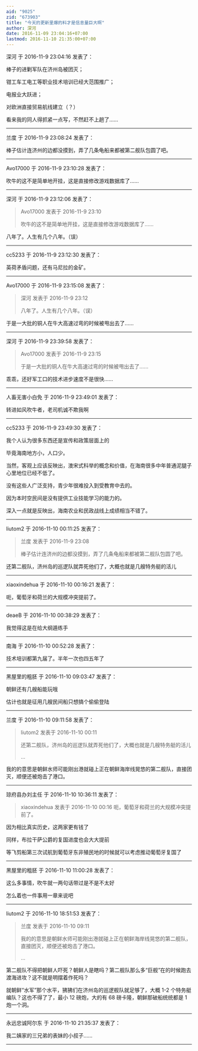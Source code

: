 ```yaml
---
aid: "9025"
zid: "673903"
title: "今天的更新里爆的料才是信息量巨大啊"
author: 深河
date: 2016-11-09 23:04:16+07:00
lastmod: 2016-11-10 21:35:00+07:00
---
```


深河 于 2016-11-9 23:04:16 发表了：

棒子的进剿军队在济州岛被团灭；

钳工车工电工等职业技术培训已经大范围推广；

电报业大跃进；

对欧洲直接贸易航线建立（？）

看来我的同人得抓紧一点写，不然赶不上趟了……

---

兰度 于 2016-11-9 23:08:24 发表了：

棒子估计连济州的边都没摸到，弄了几条龟船来都被第二舰队包圆了吧。

---

Avo17000 于 2016-11-9 23:10:28 发表了：

吹牛的这不是简单地开挂，这是直接修改游戏数据库了……

---

深河 于 2016-11-9 23:12:06 发表了：

> Avo17000 发表于 2016-11-9 23:10
>
> 吹牛的这不是简单地开挂，这是直接修改游戏数据库了……

八年了。人生有几个八年。（误）

---

cc5233 于 2016-11-9 23:12:30 发表了：

英荷矛盾问题，还有马尼拉的金矿。

---

Avo17000 于 2016-11-9 23:15:08 发表了：

> 深河 发表于 2016-11-9 23:12
>
> 八年了。人生有几个八年。（误）

于是一大批的铜人在牛大高速过弯的时候被甩出去了……

---

深河 于 2016-11-9 23:39:58 发表了：

> Avo17000 发表于 2016-11-9 23:15
>
> 于是一大批的铜人在牛大高速过弯的时候被甩出去了……

乖乖，还好军工口的技术进步速度不是很快……

---

人畜无害小白免 于 2016-11-9 23:49:01 发表了：

转进如风吹牛者，老司机诚不欺我啊

---

cc5233 于 2016-11-9 23:49:30 发表了：

我个人认为很多东西还是宣传和政策层面上的

毕竟海南地方小，人口少。

当然，客观上应该反映出，澳宋式科举的概念和价值，在海南很多中年普通泥腿子心里地位已经不低了。

没有这些人广泛支持，青少年很难投入到受教育中去的。

因为本时空民间是没有提供工业技能学习的能力的。

深入一点就是反映出，海南农业和民政战线上成绩相当不错了。

---

liutom2 于 2016-11-10 00:11:25 发表了：

> 兰度 发表于 2016-11-9 23:08
>
> 棒子估计连济州的边都没摸到，弄了几条龟船来都被第二舰队包圆了吧。

还第二舰队，济州岛的巡逻队就弄死他们了，大概也就是几艘特务艇的活儿

---

xiaoxindehua 于 2016-11-10 00:16:21 发表了：

呃，葡萄牙和荷兰的大规模冲突提前了。

---

deaeB 于 2016-11-10 00:38:29 发表了：

我觉得这是在给大纲遁练手

---

南海 于 2016-11-10 00:52:28 发表了：

技术培训都第九届了。半年一次也四五年了

---

黑屋里的粗胚 于 2016-11-10 09:03:47 发表了：

朝鲜还有几艘船能玩哦

估计也就是征用几艘民间船只想搞个偷偷登陆

---

兰度 于 2016-11-10 09:11:58 发表了：

> liutom2 发表于 2016-11-10 00:11
>
> 还第二舰队，济州岛的巡逻队就弄死他们了，大概也就是几艘特务艇的活儿
>
> ...

我的的意思是朝鲜水师可能刚出港就碰上正在朝鲜海岸线晃悠的第二舰队，直接团灭，顺便还被炮击了港口。

---

琼府县办刘主任 于 2016-11-10 10:36:11 发表了：

> xiaoxindehua 发表于 2016-11-10 00:16 呃，葡萄牙和荷兰的大规模冲突提前了。

因为相比真实历史，这两家更有钱了

同样，布拉干萨公爵的复国进度也会大大提前

等飞剪船第三次试航到葡萄牙东非殖民地的时候就可以考虑推动葡萄牙复国了

---

黑屋里的粗胚 于 2016-11-10 11:00:28 发表了：

这么多事情，吹牛就一两句话带过是不是不太好

怎么着也一件事用一章来说吧

---

liutom2 于 2016-11-10 18:51:53 发表了：

> 兰度 发表于 2016-11-10 09:11
>
> 我的的意思是朝鲜水师可能刚出港就碰上正在朝鲜海岸线晃悠的第二舰队，直接团灭，顺便还被炮击了港口。
>
> ...

第二舰队不得把朝鲜人吓死？朝鲜人是瞎吗？第二舰队那么多“巨舰”在的时候跑去渡海进攻？这不就是明摆着作死吗？

就朝鲜“水军”那个水平，狒狒们在济州岛的巡逻舰队就足够了，大概 1-2 个特务艇编队？这也不得了了，最小 12 磅炮，大的有 68 磅卡隆，朝鲜那破船统统都是 1 炮一个洞。

---

永远忠诚阿尔东 于 2016-11-10 21:35:37 发表了：

我二姨家的三兄弟的表妹的小叔子……

---
